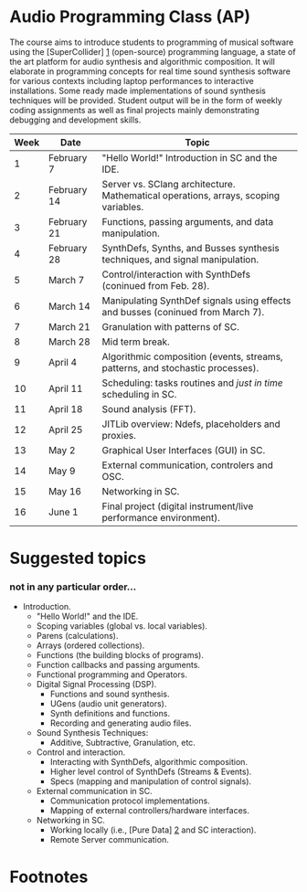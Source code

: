 # Audio Programming Class (AP)
  
  The course aims to introduce students to programming of musical software using
  the [SuperCollider] [1] (open-source) programming language, a state of the art
  platform for audio synthesis and algorithmic composition. It will elaborate in
  programming concepts for real time sound synthesis software for various
  contexts including laptop performances to interactive installations. Some
  ready made implementations of sound synthesis techniques will be provided.
  Student output will be in the form of weekly coding assignments as well as
  final projects mainly demonstrating debugging and development skills.

  | Week | Date         | Topic                                                                                            |
  |------|--------------|--------------------------------------------------------------------------------------------------|
  |    1 | February 7   | "Hello World!" Introduction in SC and the IDE.                                                   |
  |    2 | February  14 | Server vs. SClang architecture. Mathematical operations, arrays, scoping variables.              |
  |    3 | February 21  | Functions, passing arguments, and data manipulation.                                             |
  |    4 | February  28 | SynthDefs, Synths, and Busses synthesis techniques, and signal manipulation.                     |
  |    5 | March 7      | Control/interaction with SynthDefs (coninued from Feb. 28).                                      |
  |    6 | March 14     | Manipulating SynthDef signals using effects and busses (coninued from March 7).                  |
  |    7 | March 21     | Granulation with patterns of SC.                                                                 |
  |    8 | March 28     | Mid term break.                                                                                  |
  |    9 | April 4      | Algorithmic composition (events, streams, patterns, and stochastic processes).                   |
  |   10 | April 11     | Scheduling: tasks routines and *just in time* scheduling in SC.                                   |
  |   11 | April 18     | Sound analysis (FFT).                                                                            |
  |   12 | April 25     | JITLib overview: Ndefs, placeholders and proxies.                                                |
  |   13 | May 2        | Graphical User Interfaces (GUI) in SC.                                                           |
  |   14 | May 9        | External communication, controlers and OSC.                                                      |
  |   15 | May 16       | Networking in SC.                                                                                |
  |   16 | June 1       | Final project (digital instrument/live performance environment).                                 |

# Suggested topics
### not in any particular order...
  * Introduction.
       * "Hello World!" and the IDE.
       * Scoping variables (global vs. local variables).
       * Parens (calculations).
       * Arrays (ordered collections).
       * Functions (the building blocks of programs).
       * Function callbacks and passing arguments.
       * Functional programming and Operators.
     * Digital Signal Processing (DSP).
       * Functions and sound synthesis.
       * UGens (audio unit generators).
       * Synth definitions and functions.
       * Recording and generating audio files.
     * Sound Synthesis Techniques:
       * Additive, Subtractive, Granulation, etc.
     * Control and interaction.
       * Interacting with SynthDefs, algorithmic composition.
       * Higher level control of SynthDefs (Streams & Events).
       * Specs (mapping and manipulation of control signals).
     * External communication in SC.
       * Communication protocol implementations.
       * Mapping of external controllers/hardware interfaces.
     * Networking in SC.
       * Working locally (i.e., [Pure Data] [2] and SC interaction).
       * Remote Server communication.

# Footnotes
[1]: http://supercollider.github.io/
[2]: https://puredata.info/
